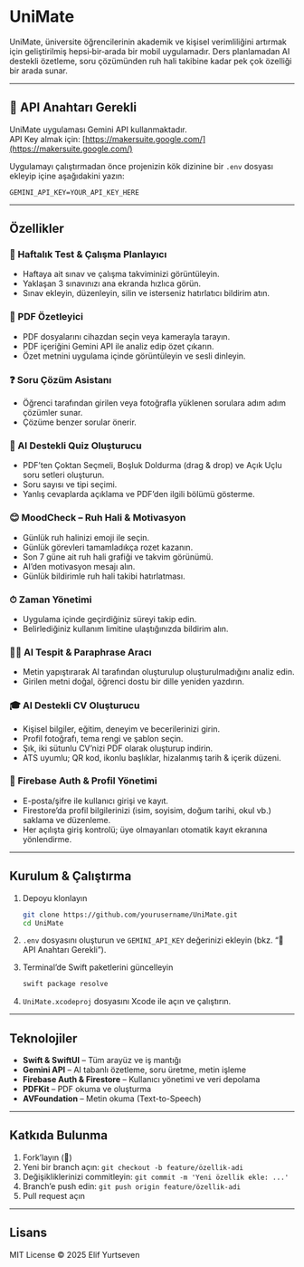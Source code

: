 # UniMate

UniMate, üniversite öğrencilerinin akademik ve kişisel verimliliğini artırmak için geliştirilmiş hepsi‐bir‐arada bir mobil uygulamadır. Ders planlamadan AI destekli özetleme, soru çözümünden ruh hali takibine kadar pek çok özelliği bir arada sunar.

---

## 🔑 API Anahtarı Gerekli

UniMate uygulaması Gemini API kullanmaktadır.  
API Key almak için: [https://makersuite.google.com/](https://makersuite.google.com/)

Uygulamayı çalıştırmadan önce projenizin kök dizinine bir `.env` dosyası ekleyip içine aşağıdakini yazın:

```env
GEMINI_API_KEY=YOUR_API_KEY_HERE
```

---

## Özellikler

### 📅 Haftalık Test & Çalışma Planlayıcı
- Haftaya ait sınav ve çalışma takviminizi görüntüleyin.
- Yaklaşan 3 sınavınızı ana ekranda hızlıca görün.
- Sınav ekleyin, düzenleyin, silin ve isterseniz hatırlatıcı bildirim atın.

### 📄 PDF Özetleyici
- PDF dosyalarını cihazdan seçin veya kamerayla tarayın.
- PDF içeriğini Gemini API ile analiz edip özet çıkarın.
- Özet metnini uygulama içinde görüntüleyin ve sesli dinleyin.

### ❓ Soru Çözüm Asistanı
- Öğrenci tarafından girilen veya fotoğrafla yüklenen sorulara adım adım çözümler sunar.
- Çözüme benzer sorular önerir.

### 📝 AI Destekli Quiz Oluşturucu
- PDF’ten Çoktan Seçmeli, Boşluk Doldurma (drag & drop) ve Açık Uçlu soru setleri oluşturun.
- Soru sayısı ve tipi seçimi.
- Yanlış cevaplarda açıklama ve PDF’den ilgili bölümü gösterme.

### 😊 MoodCheck – Ruh Hali & Motivasyon
- Günlük ruh halinizi emoji ile seçin.
- Günlük görevleri tamamladıkça rozet kazanın.
- Son 7 güne ait ruh hali grafiği ve takvim görünümü.
- AI’den motivasyon mesajı alın.
- Günlük bildirimle ruh hali takibi hatırlatması.

### ⏱ Zaman Yönetimi
- Uygulama içinde geçirdiğiniz süreyi takip edin.
- Belirlediğiniz kullanım limitine ulaştığınızda bildirim alın.

### 🕵️‍♂️ AI Tespit & Paraphrase Aracı
- Metin yapıştırarak AI tarafından oluşturulup oluşturulmadığını analiz edin.
- Girilen metni doğal, öğrenci dostu bir dille yeniden yazdırın.

### 🎓 AI Destekli CV Oluşturucu
- Kişisel bilgiler, eğitim, deneyim ve becerilerinizi girin.
- Profil fotoğrafı, tema rengi ve şablon seçin.
- Şık, iki sütunlu CV’nizi PDF olarak oluşturup indirin.
- ATS uyumlu; QR kod, ikonlu başlıklar, hizalanmış tarih & içerik düzeni.

### 🔐 Firebase Auth & Profil Yönetimi
- E-posta/şifre ile kullanıcı girişi ve kayıt.
- Firestore’da profil bilgilerinizi (isim, soyisim, doğum tarihi, okul vb.) saklama ve düzenleme.
- Her açılışta giriş kontrolü; üye olmayanları otomatik kayıt ekranına yönlendirme.

---

## Kurulum & Çalıştırma

1. Depoyu klonlayın  
   ```bash
   git clone https://github.com/yourusername/UniMate.git
   cd UniMate
   ```

2. `.env` dosyasını oluşturun ve `GEMINI_API_KEY` değerinizi ekleyin (bkz. “🔑 API Anahtarı Gerekli”).

3. Terminal’de Swift paketlerini güncelleyin  
   ```bash
   swift package resolve
   ```

4. `UniMate.xcodeproj` dosyasını Xcode ile açın ve çalıştırın.

---

## Teknolojiler

- **Swift & SwiftUI** – Tüm arayüz ve iş mantığı  
- **Gemini API** – AI tabanlı özetleme, soru üretme, metin işleme  
- **Firebase Auth & Firestore** – Kullanıcı yönetimi ve veri depolama  
- **PDFKit** – PDF okuma ve oluşturma  
- **AVFoundation** – Metin okuma (Text-to-Speech)  

---

## Katkıda Bulunma

1. Fork’layın (🔀)  
2. Yeni bir branch açın: `git checkout -b feature/özellik-adi`  
3. Değişikliklerinizi commitleyin: `git commit -m 'Yeni özellik ekle: ...'`  
4. Branch’e push edin: `git push origin feature/özellik-adi`  
5. Pull request açın  

---

## Lisans

MIT License © 2025 Elif Yurtseven  
